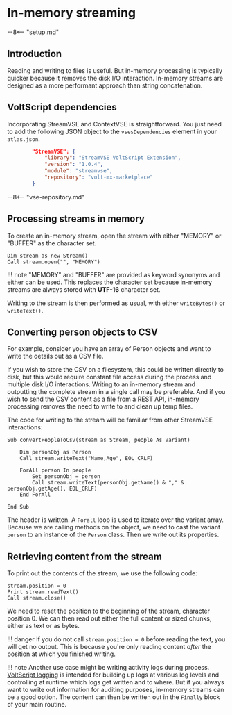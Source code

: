 # In-memory streaming

--8<-- "setup.md"

## Introduction

Reading and writing to files is useful. But in-memory processing is typically quicker because it removes the disk I/O interaction. In-memory streams are designed as a more performant approach than string concatenation.

## VoltScript dependencies

Incorporating StreamVSE and ContextVSE is straightforward. You just need to add the following JSON object to the `vsesDependencies` element in your `atlas.json`.

```json
        "StreamVSE": {
            "library": "StreamVSE VoltScript Extension",
            "version": "1.0.4",
            "module": "streamvse",
            "repository": "volt-mx-marketplace"
        }
```

--8<-- "vse-repository.md"

## Processing streams in memory

To create an in-memory stream, open the stream with either "MEMORY" or "BUFFER" as the character set.

``` voltscript
Dim stream as new Stream()
Call stream.open("", "MEMORY")
```

!!! note
    "MEMORY" and "BUFFER" are provided as keyword synonyms and either can be used. This replaces the character set because in-memory streams are always stored with **UTF-16** character set.

Writing to the stream is then performed as usual, with either `writeBytes()` or `writeText()`.

## Converting person objects to CSV

For example, consider you have an array of Person objects and want to write the details out as a CSV file.

If you wish to store the CSV on a filesystem, this could be written directly to disk, but this would require constant file access during the process and multiple disk I/O interactions. Writing to an in-memory stream and outputting the complete stream in a single call may be preferable. And if you wish to send the CSV content as a file from a REST API, in-memory processing removes the need to write to and clean up temp files.

The code for writing to the stream will be familiar from other StreamVSE interactions:

``` voltscript
Sub convertPeopleToCsv(stream as Stream, people As Variant)

    Dim personObj as Person
    Call stream.writeText("Name,Age", EOL_CRLF)

    ForAll person In people
        Set personObj = person
        Call stream.writeText(personObj.getName() & "," & personObj.getAge(), EOL_CRLF)
    End ForAll

End Sub
```

The header is written. A `Forall` loop is used to iterate over the variant array. Because we are calling methods on the object, we need to cast the variant `person` to an instance of the `Person` class. Then we write out its properties.

## Retrieving content from the stream

To print out the contents of the stream, we use the following code:

``` voltscript
stream.position = 0
Print stream.readText()
Call stream.close()
```

We need to reset the position to the beginning of the stream, character position 0. We can then read out either the full content or sized chunks, either as text or as bytes.

!!! danger
    If you do not call `stream.position = 0` before reading the text, you will get no output. This is because you're only reading content *after* the position at which you finished writing.

!!! note
    Another use case might be writing activity logs during process. [VoltScript logging](https://opensource.hcltechsw.com/voltscript-logging) is intended for building up logs at various log levels and controlling at runtime which logs get written and to where. But if you always want to write out information for auditing purposes, in-memory streams can be a good option. The content can then be written out in the `Finally` block of your main routine.